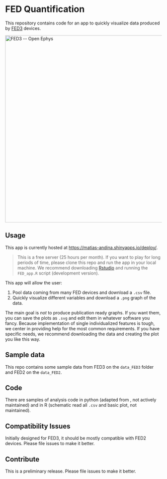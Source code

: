 FED Quantification
================

This repository contains code for an app to quickly visualize data
produced by [FED3](https://open-ephys.org/fed3/fed3)
devices.

<img src="https://images.squarespace-cdn.com/content/v1/53039db8e4b0649958e13c7b/1571010943098-2CBODWXUF3Q56UOOFE85/ke17ZwdGBToddI8pDm48kDHPSfPanjkWqhH6pl6g5ph7gQa3H78H3Y0txjaiv_0fDoOvxcdMmMKkDsyUqMSsMWxHk725yiiHCCLfrh8O1z4YTzHvnKhyp6Da-NYroOW3ZGjoBKy3azqku80C789l0mwONMR1ELp49Lyc52iWr5dNb1QJw9casjKdtTg1_-y4jz4ptJBmI9gQmbjSQnNGng/IMG_20191010_170750.jpg" alt="FED3 -- Open Ephys" width="600"/>

## Usage

This app is currently hosted at
<https://matias-andina.shinyapps.io/deploy/>.

> This is a free server (25 hours per month). If you want to play for
> long periods of time, please clone this repo and run the app in your
> local machine. We recommend downloading
> [Rstudio](https://rstudio.com/products/rstudio/download/) and running
> the `FED_app.R` script (development version).

This app will allow the user:

1)  Pool data coming from many FED devices and download a `.csv` file.
2)  Quickly visualize different variables and download a `.png` graph of
    the data.

The main goal is *not* to produce publication ready graphs. If you want
them, you can save the plots as `.svg` and edit them in whatever
software you fancy. Because implementation of single individualized
features is tough, we center in providing help for the most common
requirements. If you have specific needs, we recommend downloading the
data and creating the plot you like this way.

## Sample data

This repo contains some sample data from FED3 on the `data_FED3` folder
and FED2 on the `data_FED2`.

## Code

There are samples of analysis code in python (adapted from , not
actively maintained) and in R (schematic read all `.csv` and basic plot,
not maintained).

## Compatibility Issues

Initially designed for FED3, it should be mostly compatible with FED2
devices. Please file issues to make it better.

## Contribute

This is a preliminary release. Please file issues to make it better.

